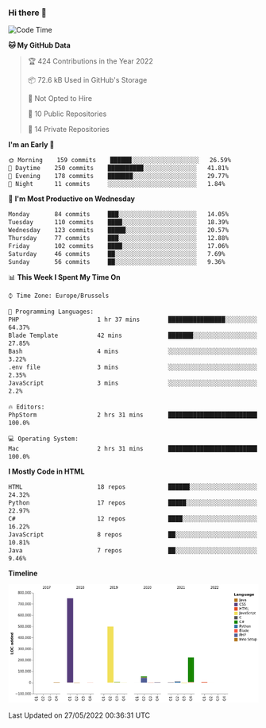 ### Hi there 👋

<!--START_SECTION:waka-->
![Code Time](http://img.shields.io/badge/Code%20Time-0%20secs-blue)

**🐱 My GitHub Data** 

> 🏆 424 Contributions in the Year 2022
 > 
> 📦 72.6 kB Used in GitHub's Storage 
 > 
> 🚫 Not Opted to Hire
 > 
> 📜 10 Public Repositories 
 > 
> 🔑 14 Private Repositories  
 > 
**I'm an Early 🐤** 

```text
🌞 Morning    159 commits    ██████░░░░░░░░░░░░░░░░░░░   26.59% 
🌆 Daytime    250 commits    ██████████░░░░░░░░░░░░░░░   41.81% 
🌃 Evening    178 commits    ███████░░░░░░░░░░░░░░░░░░   29.77% 
🌙 Night      11 commits     ░░░░░░░░░░░░░░░░░░░░░░░░░   1.84%

```
📅 **I'm Most Productive on Wednesday** 

```text
Monday       84 commits     ███░░░░░░░░░░░░░░░░░░░░░░   14.05% 
Tuesday      110 commits    ████░░░░░░░░░░░░░░░░░░░░░   18.39% 
Wednesday    123 commits    █████░░░░░░░░░░░░░░░░░░░░   20.57% 
Thursday     77 commits     ███░░░░░░░░░░░░░░░░░░░░░░   12.88% 
Friday       102 commits    ████░░░░░░░░░░░░░░░░░░░░░   17.06% 
Saturday     46 commits     ██░░░░░░░░░░░░░░░░░░░░░░░   7.69% 
Sunday       56 commits     ██░░░░░░░░░░░░░░░░░░░░░░░   9.36%

```


📊 **This Week I Spent My Time On** 

```text
⌚︎ Time Zone: Europe/Brussels

💬 Programming Languages: 
PHP                      1 hr 37 mins        ████████████████░░░░░░░░░   64.37% 
Blade Template           42 mins             ███████░░░░░░░░░░░░░░░░░░   27.85% 
Bash                     4 mins              ░░░░░░░░░░░░░░░░░░░░░░░░░   3.22% 
.env file                3 mins              ░░░░░░░░░░░░░░░░░░░░░░░░░   2.35% 
JavaScript               3 mins              ░░░░░░░░░░░░░░░░░░░░░░░░░   2.2%

🔥 Editors: 
PhpStorm                 2 hrs 31 mins       █████████████████████████   100.0%

💻 Operating System: 
Mac                      2 hrs 31 mins       █████████████████████████   100.0%

```

**I Mostly Code in HTML** 

```text
HTML                     18 repos            ██████░░░░░░░░░░░░░░░░░░░   24.32% 
Python                   17 repos            █████░░░░░░░░░░░░░░░░░░░░   22.97% 
C#                       12 repos            ████░░░░░░░░░░░░░░░░░░░░░   16.22% 
JavaScript               8 repos             ██░░░░░░░░░░░░░░░░░░░░░░░   10.81% 
Java                     7 repos             ██░░░░░░░░░░░░░░░░░░░░░░░   9.46%

```


**Timeline**

![Chart not found](https://raw.githubusercontent.com/guillaumedeplancke/guillaumedeplancke/main/charts/bar_graph.png) 


 Last Updated on 27/05/2022 00:36:31 UTC
<!--END_SECTION:waka-->
